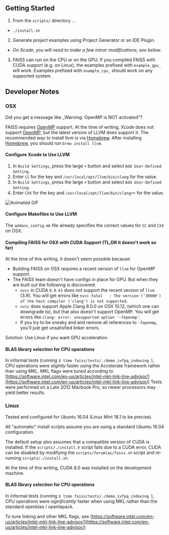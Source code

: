 ## Getting Started

1. From the `scripts/` directory ...
  - `./install.sh`
2. Generate project examples using Project Generator or an IDE Plugin.
  - _On Xcode, you will need to make a few minor modifications, see below._
3. FAISS can run on the CPU or on the GPU. If you compiled FAISS with CUDA support (e.g. on Linux), the examples prefixed with `example_gpu_` will work.  Examples prefixed with `example_cpu_` should work on any supported system.

## Developer Notes

### OSX

Did you get a message like _Warning: OpenMP is NOT activated"?

FAISS requires [OpenMP](http://www.openmp.org/) support. At the time of writing, Xcode does not support [OpenMP](http://www.openmp.org/), but the latest version of LLVM does support it. The recommended way to install llvm is via [Homebrew](https://brew.sh/). After installing [Homebrew](https://brew.sh/), you should run `brew install llvm`.

#### Configure Xcode to Use LLVM
1. In `Build Settings`, press the large `+` button and select `Add User-Defined Setting`.
2. Enter `CC` for the key and `/usr/local/opt/llvm/bin/clang` for the value.
3. In `Build Settings`, press the large `+` button and select `Add User-Defined Setting`.
4. Enter `CXX` for the key and `/usr/local/opt/llvm/bin/clang++` for the value.

![Animated GIF](https://media.giphy.com/media/3o7btTvEP1NAigN54Y/giphy.gif)

#### Configure Makefiles to Use LLVM
The `addons_config.mk` file already specifies the correct values for `CC` and `CXX` on OSX.

#### Compiling FAISS for OSX with CUDA Support (TL;DR it doesn't work so far)
At the time of this writing, it doesn't seem possible because:
- Building FAISS on OSX requires a recent version of `llvm` for OpenMP support.
- The FAISS team doesn't have configs in place for GPU. But when they are built out the following is discovered:
  - `nvcc` in CUDA `8.0.61` does not support the recent version of `llvm` (3.9).  You will get errors like `nvcc fatal   : The version ('30900') of the host compiler ('clang') is not supported`.
  - `nvcc` does support Apple Clang 8.0.0 on OSX 10.12, (which one can downgrade to), but that also doesn't support OpenMP.  You will get errors like `clang: error: unsupported option '-fopenmp'`.
  - If you try to be sneaky and and remove all references to `-fopenmp`, you'll just get unsatisfied linker errors.

Solution: Use Linux if you want GPU acceleration.

#### BLAS library selection for CPU operations

In informal tests (running `$ time faiss/tests/./demo_ivfpq_indexing `), CPU operations were _slightly_ faster using the Accelerate framework rather than using MKL.  MKL flags were tuned according to [https://software.intel.com/en-us/articles/intel-mkl-link-line-advisor/](https://software.intel.com/en-us/articles/intel-mkl-link-line-advisor/)  Tests were performed on a Late 2012 Macbook Pro, so newer processors may yield better results.

### Linux

Tested and configured for Ubuntu 16.04 (Linux Mint 18.1 to be precise).

All "automatic" install scripts assume you are using a standard Ubuntu 16.04 configuration.

The default setup also assumes that a compatible version of CUDA is installed.  If the `scripts/./install.h` script fails due to a CUDA error, CUDA can be disabled by modifying the `scripts/forumlas/faiss.sh` script and re-running `scripts/./install.sh`.

At the time of this writing, CUDA 8.0 was installed on the development machine.

#### BLAS library selection for CPU operations

In informal tests (running `$ time faiss/tests/./demo_ivfpq_indexing `), CPU operations were _significantly_ faster when using MKL rather than the standard openblas / openlapack.

To tune linking and other MKL flags, see [https://software.intel.com/en-us/articles/intel-mkl-link-line-advisor/](https://software.intel.com/en-us/articles/intel-mkl-link-line-advisor/)

